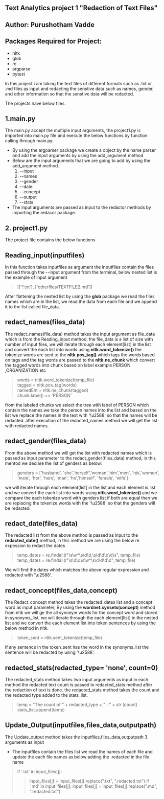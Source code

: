 ## Text Analytics project 1  "Redaction of Text Files"

## Author: Purushotham Vadde

## Packages Required for Project:
- nltk
- glob
- re
- argparse
- pytest

In this project i am taking the text files of different formats such as .txt or .md files as input and redacting the senstive data such as names, gender, and other information so that the senstive data will be redacted. 

The projects have below files: 
## 1.main.py 

The main.py accept the multiple input arguments, the project1.py is imported into main.py file and execute the below functions by function calling through main.py. 
- By using the argparser package we create a object by the name parser and add the input arguments by using the add_argument method
- Below are the input arguments that we are going to add by using the add_argument method.
  1. --input
  2. --names
  3. --gender
  4. --date
  5. --concept
  6. --output
  7. --stats
 - The input arguments are passed as input to the redactor methods by importing the redacor package.
 
 
 ## 2. project1.py
 
 The project file contains the below functions
 
 ## **Reading_input(inputfiles)**
 In this function takes inputfiles as argument the inputfiles contain the files passed through the --input argument from the terminal,     below nested list is the example of input argument  
 
 > [['*.txt'], ['otherfiles\\TEXTFILE2.md']]
 
 After flattening the nested list by using the **glob** package we read the files names which are in the list, we read the data from each file and we append it to the list called file_data.
 
 ## **redact_names(files_data)**
 The redact_names(file_data) method takes the input argument as file_data which is from the Reading_input method, the file_data is a list of size with number of input files, we will iterate through each element[list] in the list and convert the each list into words using **nltk.word_tokenize()** the tokenize words are sent to the **nltk.pos_tag()** which tags the words based on tags and the tag words are passed to the **nltk.ne_chunk** which convert the tagged words into chunk based on label example PERSON ,ORGANIZATION etc
 
 >words = nltk.word_tokenize(temp_file)  \
  tagged = nltk.pos_tag(words)    \
  namedEnt = nltk.ne_chunk(tagged)   \
  chunk.label() == 'PERSON'
  
from the labeled chunks we select the tree with label of PERSON which contain the names.we take the person names into the list and based on the list we replace the names in the text with '\u2588' so that the names will be redacted. after execution of the redacted_names method we will get the list with redacted names.
 
 ## **redact_gender(files_data)**
 
 From the above method we will get the list with redacted names which is passed as input parameter to the redact_gender(files_data) method, in this mehtod we declare the list of genders as below:
 
 >genders = ['husband', 'she','herself','woman','him','men', 'his','women', 'male', 'her', 'hers', 'man', 'he','himself', 'female', 'wife']
 
 we will iterate through each element[list] in the list and each element is list and we convert the each list into words using **nltk.word_tokenize()** and we compare the each tokenize word with genders list if both are equal then we are replacing the tokenize words with the '\u2588' so that the genders will be redacted.
 
  ## **redact_date(files_data)**
 The redacted list from the above method is passed as input to the **redacted_date()** method, in this method we are using the below re expession to redact the dates
 
> temp_dates = re.findall(r"\s\w*\s\d\d,\s\d\d\d\d\s", temp_file)
> temp_dates = re.findall(r"\s\d\d\s\w*\s\d\d\d\d", temp_file)

We will find the dates which matches the above regular expression and redacted with '\u2588'.


## **redact_concept(files_data,concept)**
The Redact_concept method takes the redacted_dates list and a concept word as input parameter, By using the **wordnet.synsets(concept)**
method from nltk we will ge the all synonym words for the concept word and stored in synonyms_list, we will iterate through the each element[list] in the nested list and we convert the each element list into token sentences by using the below method in nltk.

>token_sent = nltk.sent_tokenize(temp_file)

if any sentence in the token_sent has the word in the synonyms_list the sentence will be redacted by using '\u2588'.


## **redacted_stats(redacted_type= 'none', count=0)**

The redacted_stats method takes two input arguments as input in each method the redacted text count is passed to redacted_stats method after the redaction of text is done. 
the redacted_stats method takes the count and the redacted type added to the stats_list.

>temp = "The count of " + redacted_type + " : " + str (count) \
>stats_list.append(temp)
 
## **Update_Output(inputfiles,files_data,outputpath)**

The Update_output method takes the inputfiles,files_data,outputpath 3 arguments as input 

- The inputfiles contain the files list we read the names of each file and update the each file names as below adding the .redacted in the file name
>if '.txt' in  input_files[j]: 
>>input_files[j] = input_files[j].replace(".txt", ".redacted.txt") 
>if '.md' in input_files[j]: 
>>input_files[j] = input_files[j].replace(".md", ".redacted.txt") 



 
 






